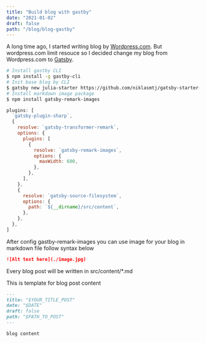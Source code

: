 ```yaml
---
title: "Build blog with gastby"
date: "2021-01-02"
draft: false
path: "/blog/blog-gastby"
---
```


A long time ago, I started writing blog by [Wordpress.com](https://wordpress.com/). But wordpress.com limit resouce so I decided change my blog from Wordpress.com to [Gatsby](https://www.gatsbyjs.com/).

```bash
# Install gastby CLI
$ npm install -g gastby-cli
# Init base blog by CLI
$ gatsby new julia-starter https://github.com/niklasmtj/gatsby-starter-julia
# Install markdown image package
$ npm install gatsby-remark-images
```

```js
plugins: [
  `gatsby-plugin-sharp`,
  {
    resolve: `gatsby-transformer-remark`,
    options: {
      plugins: [
        {
          resolve: `gatsby-remark-images`,
          options: {
            maxWidth: 600,
          },
        },
      ],
    },
    {
      resolve: `gatsby-source-filesystem`,
      options: {
        path: `${__dirname}/src/content`,
      },
    },
  },
]
```

After config gastby-remark-images you can use image for your blog in markdown file follow syntax below

```md
![Alt text here](./image.jpg)
```

Every blog post will be written in src/content/*.md

This is template for blog post content
```md
---
title: "$YOUR_TITLE_POST"
date: "$DATE"
draft: false
path: "$PATH_TO_POST"
---

blog content
```